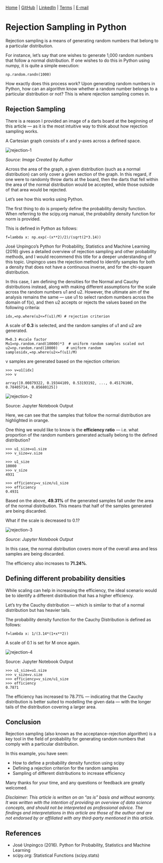 [Home](https://mgcodesandstats.github.io/) |
[GitHub](https://github.com/mgcodesandstats) |
[LinkedIn](https://www.linkedin.com/in/michaeljgrogan/) |
[Terms](https://mgcodesandstats.github.io/terms/) |
[E-mail](mailto:contact@michael-grogan.com)

# Rejection Sampling in Python

Rejection sampling is a means of generating random numbers that belong to a particular distribution.

For instance, let’s say that one wishes to generate 1,000 random numbers that follow a normal distribution. If one wishes to do this in Python using numpy, it is quite a simple execution:

```
np.random.randn(1000)
```

How exactly does this process work? Upon generating random numbers in Python, how can an algorithm know whether a random number belongs to a particular distribution or not? This is where rejection sampling comes in.

## Rejection Sampling

There is a reason I provided an image of a darts board at the beginning of this article — as it is the most intuitive way to think about how rejection sampling works.

A Cartesian graph consists of x and y-axes across a defined space.

![rejection-1](rejection-1.png)

*Source: Image Created by Author*

Across the area of the graph, a given distribution (such as a normal distribution) can only cover a given section of the graph. In this regard, if one were to randomly throw darts at the board, then the darts that fell within the area of the normal distribution would be accepted, while those outside of that area would be rejected.

Let’s see how this works using Python.

The first thing to do is properly define the probability density function. When referring to the scipy.org manual, the probability density function for norm is provided.

This is defined in Python as follows:

```
f=lambda x: np.exp(-(x**2)/2)/(sqrt(2*3.14))
```

José Unpingco’s Python for Probability, Statistics and Machine Learning (2016) gives a detailed overview of rejection sampling and other probability methods, and I would recommend this title for a deeper understanding of this topic. Unpingco uses the rejection method to identify samples for both a density that does not have a continuous inverse, and for the chi-square distribution.

In this case, I am defining the densities for the Normal and Cauchy distributions instead, along with making different assumptions for the scale across the random numbers u1 and u2. However, the ultimate aim of the analysis remains the same — use u1 to select random numbers across the domain of f(x), and then u2 accepts or rejects the values based on the following criteria:

```
idx,=np.where(u2<=f(u1)/M) # rejection criterion
```

A scale of **0.3** is selected, and the random samples of u1 and u2 are generated.

```
M=0.3 #scale factor
Mu1=np.random.rand(10000)*3  # uniform random samples scaled out
u2=np.random.rand(10000)    # uniform random samplesidx,=np.where(u2<=f(u1)/M)
```

v samples are generated based on the rejection criterion:

```
>>> v=u1[idx]
>>> v

array([0.00879322, 0.19344109, 0.53193192, ..., 0.45176108, 0.78405714, 0.85680125])
```
![rejection-2](rejection-2.png)

Source: Jupyter Notebook Output

Here, we can see that the samples that follow the normal distribution are highlighted in orange.

One thing we would like to know is the **efficiency ratio** — i.e. what proportion of the random numbers generated actually belong to the defined distribution?

```
>>> u1_size=u1.size
>>> v_size=v.size

>>> u1_size
10000
>>> v_size
4931

>>> efficiency=v_size/u1_size
>>> efficiency
0.4931
```

Based on the above, **49.31%** of the generated samples fall under the area of the normal distribution. This means that half of the samples generated are being discarded.

What if the scale is decreased to 0.1?

![rejection-3](rejection-3.png)

*Source: Jupyter Notebook Output*

In this case, the normal distribution covers more of the overall area and less samples are being discarded.

The efficiency also increases to **71.24%**.

## Defining different probability densities

While scaling can help in increasing the efficiency, the ideal scenario would be to identify a different distribution that has a higher efficiency.

Let’s try the Cauchy distribution — which is similar to that of a normal distribution but has heavier tails.

The probability density function for the Cauchy Distribution is defined as follows:

```
f=lambda x: 1/(3.14*(1+x**2))
```

A scale of 0.1 is set for M once again.

![rejection-4](rejection-4.png)

Source: Jupyter Notebook Output

```
>>> u1_size=u1.size
>>> v_size=v.size
>>> efficiency=v_size/u1_size
>>> efficiency
0.7871
```

The efficiency has increased to 78.71% — indicating that the Cauchy distribution is better suited to modelling the given data — with the longer tails of the distribution covering a larger area.

## Conclusion

Rejection sampling (also known as the acceptance-rejection algorithm) is a key tool in the field of probability for generating random numbers that comply with a particular distribution.

In this example, you have seen:

- How to define a probability density function using scipy
- Defining a rejection criterion for the random samples
- Sampling of different distributions to increase efficiency

Many thanks for your time, and any questions or feedback are greatly welcomed.

*Disclaimer: This article is written on an “as is” basis and without warranty. It was written with the intention of providing an overview of data science concepts, and should not be interpreted as professional advice. The findings and interpretations in this article are those of the author and are not endorsed by or affiliated with any third-party mentioned in this article.*

## References

- José Unpingco (2016). Python for Probability, Statistics and Machine Learning
- scipy.org: Statistical Functions (scipy.stats)
